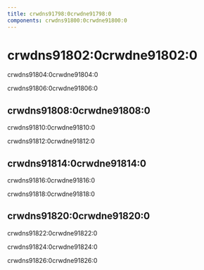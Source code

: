 ```yaml
---
title: crwdns91798:0crwdne91798:0
components: crwdns91800:0crwdne91800:0
---
```


# crwdns91802:0crwdne91802:0

<p class="description">crwdns91804:0crwdne91804:0</p>

crwdns91806:0crwdne91806:0

## crwdns91808:0crwdne91808:0

crwdns91810:0crwdne91810:0

crwdns91812:0crwdne91812:0

## crwdns91814:0crwdne91814:0

crwdns91816:0crwdne91816:0

crwdns91818:0crwdne91818:0

## crwdns91820:0crwdne91820:0

crwdns91822:0crwdne91822:0

crwdns91824:0crwdne91824:0

crwdns91826:0crwdne91826:0